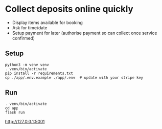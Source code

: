 # Collect deposits online quickly

- Display items available for booking
- Ask for time/date
- Setup payment for later (authorise payment so can collect once service confirmed)


## Setup

```
python3 -m venv venv
. venv/bin/activate
pip install -r requirements.txt
cp ./app/.env.example ./app/.env  # update with your stripe key
```

## Run

```
. venv/bin/activate
cd app
flask run
```

http://127.0.0.1:5001
